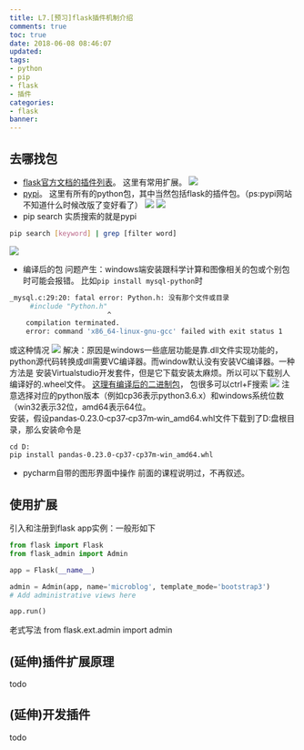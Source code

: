```yaml
---
title: L7.[预习]flask插件机制介绍
comments: true
toc: true
date: 2018-06-08 08:46:07
updated:
tags:
- python
- pip
- flask
- 插件
categories:
- flask
banner:
---
```

## 去哪找包
- [flask官方文档的插件列表](http://flask.pocoo.org/extensions/)。 这里有常用扩展。
![](1.png)
- [pypi](https://pypi.org/)。 这里有所有的python包，其中当然包括flask的插件包。（ps:pypi网站不知道什么时候改版了变好看了）
![](2.png)
![](3.png)
- pip search
实质搜索的就是pypi
```bash
pip search [keyword] | grep [filter word]
```
![](4.png)
- 编译后的包
问题产生：windows端安装跟科学计算和图像相关的包或个别包时可能会报错。
比如`pip install mysql-python`时
```bash
_mysql.c:29:20: fatal error: Python.h: 没有那个文件或目录
     #include "Python.h"
                        ^
    compilation terminated.
    error: command 'x86_64-linux-gnu-gcc' failed with exit status 1
```
或这种情况
![](6.png)
解决：原因是windows一些底层功能是靠.dll文件实现功能的，python源代码转换成dll需要VC编译器。而window默认没有安装VC编译器。一种方法是
安装Virtualstudio开发套件，但是它下载安装太麻烦。所以可以下载别人编译好的.wheel文件。
[这理有编译后的二进制包](https://www.lfd.uci.edu/~gohlke/pythonlibs/)， 包很多可以ctrl+F搜索
![](5.png)
注意选择对应的python版本（例如cp36表示python3.6.x）和windows系统位数（win32表示32位，amd64表示64位。  
安装，假设pandas‑0.23.0‑cp37‑cp37m‑win_amd64.whl文件下载到了D:盘根目录，那么安装命令是 
```
cd D:
pip install pandas‑0.23.0‑cp37‑cp37m‑win_amd64.whl
```
- pycharm自带的图形界面中操作
前面的课程说明过，不再叙述。

## 使用扩展
引入和注册到flask app实例：一般形如下
```python
from flask import Flask
from flask_admin import Admin

app = Flask(__name__)

admin = Admin(app, name='microblog', template_mode='bootstrap3')
# Add administrative views here

app.run()
```
老式写法 from flask.ext.admin import admin

## (延伸)插件扩展原理
todo
## (延伸)开发插件
todo
